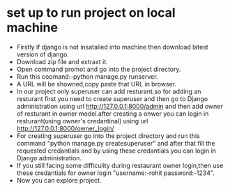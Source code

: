 # set up to run project on local machine
* Firstly if django is not insatalled into machine then download latest version of django.
* Download zip file and extraxt it.
* Open command promot and go into the project directory.
* Run this coomand:-python manage.py runserver.
* A URL will be showned,copy paste that URL in browser.
* In our project only superuser can add resturant.so for adding an resturant first you need to create superuser and then go to Django administration using url http://127.0.0.1:8000/admin and then add owner of resturant in owner model.after creating a onwer you can login in resturant(using owner's credantinal) using url http://127.0.0.1:8000/owner_login/
* For creating superuser go into the project directory and run this command "python manage.py createsuperuser" and after that fill the requested credantials and by using these credantials you can login in Django administration.
* If you still facing some difficulity during restaurant owner login,then use these credantials for owner login "username:-rohit password:-1234". 
* Now you can explore project.


